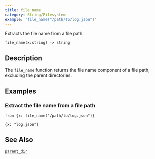 ```yaml
---
title: file_name
category: String/Filesystem
example: 'file_name("/path/to/log.json")'
---
```


Extracts the file name from a file path.

```tql
file_name(x:string) -> string
```

## Description

The `file_name` function returns the file name component of a file path,
excluding the parent directories.

## Examples

### Extract the file name from a file path

```tql
from {x: file_name("/path/to/log.json")}
```

```tql
{x: "log.json"}
```

## See Also

[`parent_dir`](/reference/functions/parent_dir)
